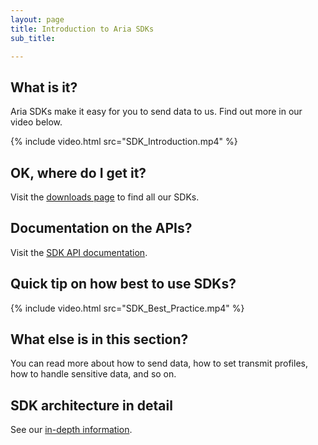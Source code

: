 ```yaml
---
layout: page
title: Introduction to Aria SDKs
sub_title:

---
```


## What is it? 

Aria SDKs make it easy for you to send data to us. Find out more in our video below.

{% include video.html src="SDK_Introduction.mp4" %}

## OK, where do I get it? 

Visit the [downloads page](/developers/downloads/) to find all our SDKs.

## Documentation on the APIs? 

Visit the [SDK API documentation](/developers/how-to/sdk-apis).

## Quick tip on how best to use SDKs?

{% include video.html src="SDK_Best_Practice.mp4" %}

## What else is in this section? 

You can read more about how to send data, how to set transmit profiles, how to handle sensitive data, and so on. 

## SDK architecture in detail 

See our [in-depth information](/developers/deep-dives/client-sdk).
